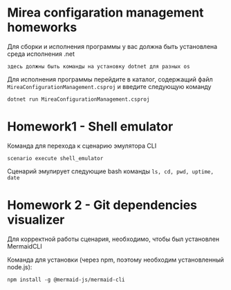 # Mirea configaration management homeworks

Для сборки и исполнения программы у вас должна быть установлена среда исполнения .net

```
здесь должны быть команды на установку dotnet для разных os
```

Для исполнения программы перейдите в каталог, содержащий файл ```MireaConfigurationManagement.csproj```
и введите следующую команду

```
dotnet run MireaConfigurationManagement.csproj
```

# Homework1 - Shell emulator

Команда для перехода к сценарию эмулятора CLI

```
scenario execute shell_emulator
```

Сценарий эмулирует следующие bash команды ```ls, cd, pwd, uptime, date```

# Homework 2 - Git dependencies visualizer

Для корректной работы сценария, необходимо, чтобы был установлен MermaidCLI

Команда для установки (через npm, поэтому необходим установленный node.js):
```
npm install -g @mermaid-js/mermaid-cli
```